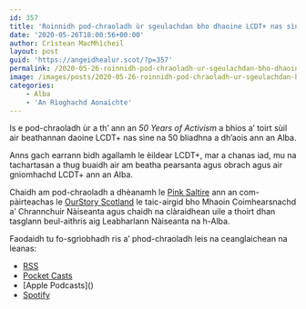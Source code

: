 ```yaml
---
id: 357
title: 'Roinnidh pod-chraoladh ùr sgeulachdan bho dhaoine LCDT+ nas sìne an Alba'
date: '2020-05-26T18:00:56+00:00'
author: Crìstean MacMhìcheil
layout: post
guid: 'https://angeidhealur.scot/?p=357'
permalink: /2020-05-26-roinnidh-pod-chraoladh-ur-sgeulachdan-bho-dhaoine-lcdt-nas-sine-an-alba/
image: /images/posts/2020-05-26-roinnidh-pod-chraoladh-ur-sgeulachdan-bho-dhaoine-lcdt-nas-sine-an-alba.webp
categories:
    - Alba
    - 'An Rìoghachd Aonaichte'
---
```


Is e pod-chraoladh ùr a th’ ann an *50 Years of Activism* a bhios a’ toirt sùil air beathannan daoine LCDT+ nas sìne na 50 bliadhna a dh’aois ann an Alba.

Anns gach earrann bidh agallamh le èildear LCDT+, mar a chanas iad, mu na tachartasan a thug buaidh air am beatha pearsanta agus obrach agus air gnìomhachd LCDT+ ann an Alba.

Chaidh am pod-chraoladh a dhèanamh le [Pink Saltire](https://pinksaltire.com) ann an com-pàirteachas le [OurStory Scotland](https://www.ourstoryscotland.org.uk) le taic-airgid bho Mhaoin Coimhearsnachd a’ Chrannchuir Nàiseanta agus chaidh na clàraidhean uile a thoirt dhan tasglann beul-aithris aig Leabharlann Nàiseanta na h-Alba.

Faodaidh tu fo-sgrìobhadh ris a’ phod-chraoladh leis na ceanglaichean na leanas:

- [RSS](https://media.rss.com/pink-saltire/feed.xml)
- [Pocket Casts](https://pca.st/k7stxw56)
- \[Apple Podcasts\]()
- [Spotify](https://open.spotify.com/show/3htYiiAt6rx4EJChYvtifO)

